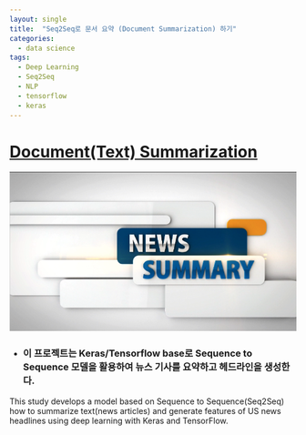 ```yaml
---
layout: single
title:  "Seq2Seq로 문서 요약 (Document Summarization) 하기"
categories:
  - data science
tags:
  - Deep Learning
  - Seq2Seq
  - NLP
  - tensorflow
  - keras
---
```


# [Document(Text) Summarization](https://github.com/sooeun67/Neural-Networks-and-Deep-Learning/blob/master/Project/About.md)

![news2](/assets/img/news-summarization.png)

- ### 이 프로젝트는 Keras/Tensorflow base로 Sequence to Sequence 모델을 활용하여 뉴스 기사를 요약하고 헤드라인을 생성한다.

This study develops a model based on Sequence to Sequence(Seq2Seq) how to summarize text(news articles) and generate features of US news headlines using deep learning with Keras and TensorFlow.